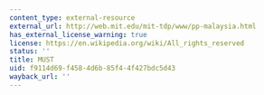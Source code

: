```yaml
---
content_type: external-resource
external_url: http://web.mit.edu/mit-tdp/www/pp-malaysia.html
has_external_license_warning: true
license: https://en.wikipedia.org/wiki/All_rights_reserved
status: ''
title: MUST
uid: f9114d69-f458-4d6b-85f4-4f427bdc5d43
wayback_url: ''
---
```

